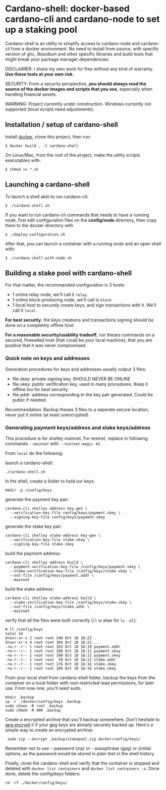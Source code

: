 # Cardano-shell: docker-based cardano-cli and cardano-node to set up a staking pool

Cardano-shell is an utility to simplify access to cardano-node and cardano-cli from a docker environment. No need to install from source, with specific version of ghc, libsodium and other specific libraries and build tools that might break your package manager dependencies.

DISCLAIMER: I share my own work for free without any kind of warranty. **Use these tools at your own risk**.

SECURITY: From a security perspective, **you should always read the source of the docker images and scripts that you use**, especially when handling financial assets.

WARNING: Project currently under construction. Windows currently not supported (local scripts need adjustments).

## Installation / setup of cardano-shell

Install [docker](https://docs.docker.com/get-docker/), clone this project, then run:

    $ docker build . -t cardano-shell

On Linux/Mac, from the root of the project, make the utility scripts executables with:

    $ chmod +x *.sh

## Launching a cardano-shell

To launch a shell able to run cardano-cli:

    $ ./cardano-shell.sh

If you want to run cardano-cli commands that needs to have a running node, first edit configuration files on the **config/node** directory, then copy them to the docker directory with

    $ ./deploy-configuration.sh

After that, you can launch a container with a running node and an open shell with:

    $ ./cardano-shell-with-node.sh

## Building a stake pool with cardano-shell

For that matter, the recommanded configuration is 3 hosts:
- 1 online relay node, we'll call it `relay`.
- 1 online block-producing node, we'll call is `block`
- 1 *local* host to securely create keys, and sign transactions with it. We'll call it `local`.

**For best security**, the keys creations and transactions signing should be done on a completely offline host.

**For a reasonable security/usability tradeoff**, run theses commands on a secured, firewalled host (that could be your local machine), that you are positive that it was never compromised.

### Quick note on keys and addresses

Generation procedures for keys and addresses usually output 3 files:
- file.skey: private signing key, SHOULD NEVER BE ONLINE
- file.vkey: public verification key, used in many procedures. Keep it offline too for best security
- file.addr: address corresponding to the key pair generated. Could be public if needed.

Recommandation: Backup theses 3 files to a seperate secure location, never put it online (at least unencrypted).

### Generating payment keys/address and stake keys/address

This procedure is for shelley mainnet. For testnet, replace in following commands `--mainnet` with `--testnet-magic 42`.

From `local` do the following:

launch a cardano-shell:

    ./cardano-shell.sh

In the shell, create a folder to hold our keys:

    mkdir -p /config/keys

generate the payment key pair:

    cardano-cli shelley address key-gen \
      --verification-key-file config/keys/payment.vkey \
      --signing-key-file config/keys/payment.skey

generate the stake key pair:

    cardano-cli shelley stake-address key-gen \
      --verification-key-file stake.vkey \
      --signing-key-file stake.skey

build the payment address:

    cardano-cli shelley address build \
      --payment-verification-key-file /config/keys/payment.vkey \
      --stake-verification-key-file /config/keys/stake.vkey \
      --out-file /config/keys/payment.addr \
      --mainnet

build the stake address:

    cardano-cli shelley stake-address build \
      --stake-verification-key-file /config/keys/stake.vkey \
      --out-file /config/keys/stake.addr \
      --mainnet

verify that all the files were built correctly (`ll` is alias for `ls -al`):

    # ll /config/keys
    total 24
    drwxr-xr-x 2 root root 240 Oct 10 16:22 .
    drwxr-xr-x 4 root root 304 Oct 10 16:22 ..
    -rw-r--r-- 1 root root 103 Oct 10 16:19 payment.addr
    -rw-r--r-- 1 root root 180 Oct 10 16:11 payment.skey
    -rw-r--r-- 1 root root 190 Oct 10 16:11 payment.vkey
    -rw-r--r-- 1 root root  59 Oct 10 16:22 stake.addr
    -rw-r--r-- 1 root root 176 Oct 10 16:16 stake.skey
    -rw-r--r-- 1 root root 186 Oct 10 16:16 stake.vkey

From your local shell from cardano-shell folder, backup the keys from the container on a local folder with root-restricted read permissions, for later use. From now one, you'll need sudo.

    mkdir .backup
    cp -r ./docker/config/keys .backup
    sudo chown -R root .backup
    sudo chmod -R 400 .backup

Create a encrypted archive that you'll backup somewhere. Don't hesitate to [gpg encrypt](https://linuxconfig.org/how-to-encrypt-and-decrypt-individual-files-with-gpg) it if your gpg keys are already securely backed up. Here's a simple way to create an encrypted archive:

     sudo zip --encrypt .backup/stakepool.zip docker/config/keys/

Remember not to use --password (zip) or --passphrase (gpg) or similar options, as the password would be stored in plain text in the shell history.

Finally, close the cardano-shell and verify that the container is stopped and deleted with `docker list containers` and `docker list containers -a`.
Once done, delete the config/keys folders:

    rm -rf ./docker/config/keys/

